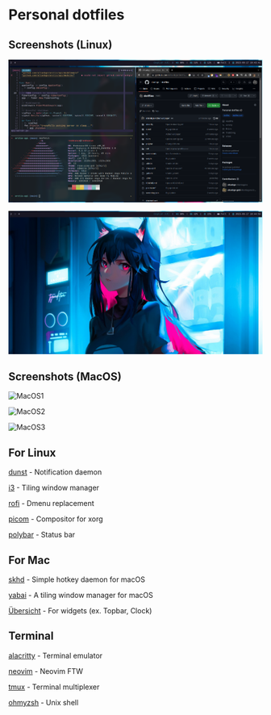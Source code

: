 # Personal dotfiles

## Screenshots (Linux)
![Linux1](https://github.com/altanbgn/dotfiles/blob/main/screenshots/screenshot-i3-1.png)

![Linux2](https://github.com/altanbgn/dotfiles/blob/main/screenshots/screenshot-i3-2.png)

## Screenshots (MacOS)
![MacOS1](https://github.com/altanbgn/dotfiles/blob/main/screenshots/screenshot-1.png)

![MacOS2](https://github.com/altanbgn/dotfiles/blob/main/screenshots/screenshot-2.png)

![MacOS3](https://github.com/altanbgn/dotfiles/blob/main/screenshots/screenshot-3.png)

## For Linux
[dunst](https://github.com/dunst-project/dunst) - Notification daemon

[i3](https://i3wm.org) - Tiling window manager

[rofi](https://github.com/davatorium/rofi) - Dmenu replacement

[picom](https://github.com/yshui/picom) - Compositor for xorg

[polybar](https://github.com/polybar/polybar) - Status bar

## For Mac
[skhd](https://github.com/koekeishiya/skhd) - Simple hotkey daemon for macOS

[yabai](https://github.com/koekeishiya/yabai) - A tiling window manager for macOS

[Übersicht](https://github.com/felixhageloh/uebersicht) - For widgets (ex. Topbar, Clock)

## Terminal
[alacritty](https://github.com/alacritty/alacritty) - Terminal emulator

[neovim](https://github.com/neovim/neovim) - Neovim FTW

[tmux](https://github.com/tmux/tmux) - Terminal multiplexer

[ohmyzsh](https://github.com/ohmyzsh/ohmyzsh) - Unix shell
